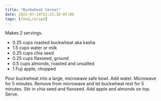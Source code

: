 ```yaml
---
title: "Buckwheat Cereal"
date: 2022-07-14T22:21:32-07:00
tags: [food,recipe]
---
```


Makes 2 servings.

* 0.25 cups roasted buckwheat aka kasha
* 1.5 cups water or milk
* 0.25 cups chia seed
* 0.25 cups flaxseed, ground
* 0.5 cups almonds, roasted and unsalted
* 1 Fuji apple, chopped

Pour buckwheat into a large, microwave safe bowl.
Add water.
Microwave for 5 minutes.
Remove from microwave and let buckwheat rest for 5 minutes.
Stir in chia seed and flaxseed.
Add apple and almonds on top.
Serve.
